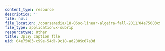 ```yaml
---
content_type: resource
description: ''
file: null
file_location: /coursemedia/18-06sc-linear-algebra-fall-2011/04e75083c99e54d09c18ad2809c67a3d_YzZUIYRCE38.vtt
file_type: application/x-subrip
resourcetype: Other
title: 3play caption file
uid: 04e75083-c99e-54d0-9c18-ad2809c67a3d
---
```

